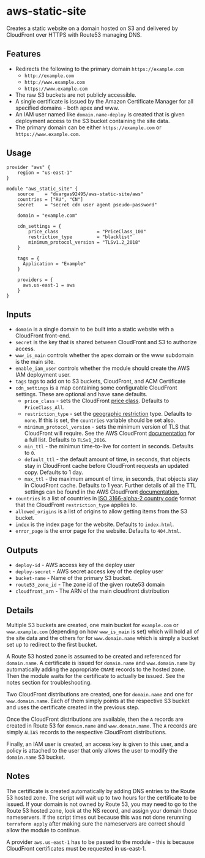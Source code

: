 # aws-static-site

Creates a static website on a domain hosted on S3 and delivered by CloudFront over HTTPS with Route53 managing DNS.

## Features

- Redirects the following to the primary domain `https://example.com`
  - `http://example.com`
  - `http://www.example.com`
  - `https://www.example.com`
- The raw S3 buckets are not publicly accessible.
- A single certificate is issued by the Amazon Certificate Manager for all specified domains - both apex and www.
- An IAM user named like `domain.name-deploy` is created that is given deployment access to the S3 bucket containing the site data.
- The primary domain can be either `https://example.com` or `https://www.example.com`.

## Usage

```hcl
provider "aws" {
    region = "us-east-1"
}

module "aws_static_site" {
    source    = "dvargas92495/aws-static-site/aws"
    countries = ["RU", "CN"]
    secret    = "secret cdn user agent pseudo-password"

    domain = "example.com"

    cdn_settings = {
        price_class              = "PriceClass_100"
        restriction_type         = "blacklist"
        minimum_protocol_version = "TLSv1.2_2018"
    }

    tags = {
      Application = "Example"
    }

    providers = {
      aws.us-east-1 = aws
    }
}
```

## Inputs

- `domain` is a single domain to be built into a static website with a CloudFront front-end.
- `secret` is the key that is shared between CloudFront and S3 to authorize access.
- `www_is_main` controls whether the apex domain or the www subdomain is the main site.
- `enable_iam_user` controls whether the module should create the AWS IAM deployment user.
- `tags` tags to add on to S3 buckets, CloudFront, and ACM Certificate
- `cdn_settings` is a map containing some configurable CloudFront settings. These are optional and have sane defaults.
  - `price_class` - sets the CloudFront [price class](https://docs.aws.amazon.com/AmazonCloudFront/latest/DeveloperGuide/PriceClass.html). Defaults to `PriceClass_All`.
  - `restriction_type` - set the [geographic restriction](https://docs.aws.amazon.com/AmazonCloudFront/latest/DeveloperGuide/georestrictions.html) type. Defaults to `none`. If this is set, the `countries` variable should be set also.
  - `minimum_protocol_version` - sets the minimum version of TLS that CloudFront will require. See the AWS CloudFront [documentation](https://docs.aws.amazon.com/AmazonCloudFront/latest/DeveloperGuide/secure-connections-supported-viewer-protocols-ciphers.html#secure-connections-supported-ciphers) for a full list. Defaults to `TLSv1_2016`.
  - `min_ttl` - the minimun time-to-live for content in seconds. Defaults to `0`.
  - `default_ttl` - the default amount of time, in seconds, that objects stay in CloudFront cache before CloudFront requests an updated copy. Defaults to 1 day.
  - `max_ttl` - the maximum amount of time, in seconds, that objects stay in CloudFront cache. Defaults to 1 year. Further details of all the TTL settings can be found in the AWS CloudFront [documentation.](https://docs.aws.amazon.com/AmazonCloudFront/latest/DeveloperGuide/Expiration.html)
- `countries` is a list of countries in [ISO 3166-alpha-2 country code](https://en.wikipedia.org/wiki/ISO_3166-1_alpha-2#Officially_assigned_code_elements) format that the CloudFront `restriction_type` applies to.
- `allowed_origins` is a list of origins to allow getting items from the S3 bucket.
- `index` is the index page for the website. Defaults to `index.html`.
- `error_page` is the error page for the website. Defaults to `404.html`.

## Outputs

- `deploy-id` - AWS access key of the deploy user
- `deploy-secret` - AWS secret access key of the deploy user
- `bucket-name` - Name of the primary S3 bucket.
- `route53_zone_id` - The zone id of the given route53 domain
- `cloudfront_arn` - The ARN of the main cloudfront distribution

## Details

Multiple S3 buckets are created, one main bucket for `example.com` or `www.example.com` (depending on how `www_is_main` is set) which will hold all of the site data and the others for for `www.domain.name` which is simply a bucket set up to redirect to the first bucket.

A Route 53 hosted zone is assumed to be created and referenced for `domain.name`. A certificate is issued for `domain.name` and `www.domain.name` by automatically adding the appropriate `CNAME` records to the hosted zone. Then the module waits for the certificate to actually be issued. See the notes section for troubleshooting.

Two CloudFront distributions are created, one for `domain.name` and one for `www.domain.name`. Each of them simply points at the respective S3 bucket and uses the certificate created in the previous step.

Once the CloudFront distributions are available, then the `A` records are created in Route 53 for `domain.name` and `www.domain.name`. The `A` records are simply `ALIAS` records to the respective CloudFront distributions.

Finally, an IAM user is created, an access key is given to this user, and a policy is attached to the user that only allows the user to modify the `domain.name` S3 bucket.

## Notes

The certificate is created automatically by adding DNS entries to the Route 53 hosted zone. The script will wait up to two hours for the certificate to be issued. If your domain is not owned by Route 53, you may need to go to the Route 53 hosted zone, look at the NS record, and assign your domain those nameservers. If the script times out because this was not done rerunning `terraform apply` after making sure the nameservers are correct should allow the module to continue.

A provider `aws.us-east-1` has to be passed to the module - this is because CloudFront certificates must be requested 
in us-east-1.